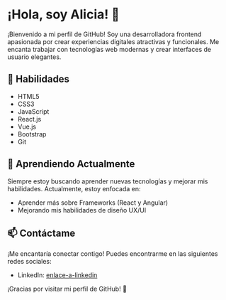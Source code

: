# ¡Hola, soy Alicia! 👋

¡Bienvenido a mi perfil de GitHub! Soy una desarrolladora frontend apasionada por crear experiencias digitales atractivas y funcionales. Me encanta trabajar con tecnologías web modernas y crear interfaces de usuario elegantes.

## 🚀 Habilidades

- HTML5
- CSS3
- JavaScript
- React.js
- Vue.js
- Bootstrap
- Git

## 🌱 Aprendiendo Actualmente

Siempre estoy buscando aprender nuevas tecnologías y mejorar mis habilidades. Actualmente, estoy enfocada en:

- Aprender más sobre Frameworks (React y Angular)
- Mejorando mis habilidades de diseño UX/UI

## 📫 Contáctame

¡Me encantaría conectar contigo! Puedes encontrarme en las siguientes redes sociales:

- LinkedIn: [enlace-a-linkedin](https://www.linkedin.com/in/abadesa/)

¡Gracias por visitar mi perfil de GitHub! 🚀
